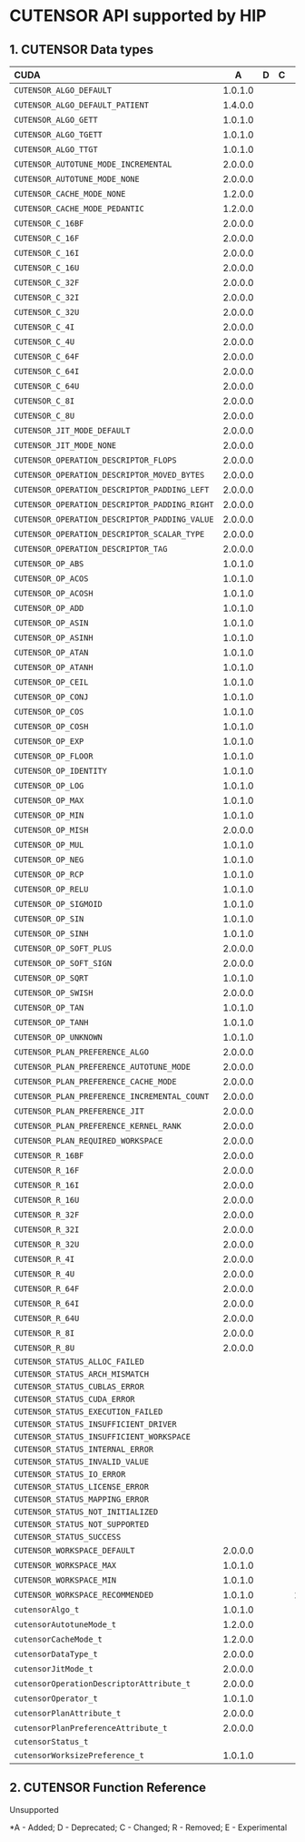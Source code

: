 # CUTENSOR API supported by HIP

## **1. CUTENSOR Data types**

|**CUDA**|**A**|**D**|**C**|**R**|**HIP**|**A**|**D**|**C**|**R**|**E**|
|:--|:-:|:-:|:-:|:-:|:--|:-:|:-:|:-:|:-:|:-:|
|`CUTENSOR_ALGO_DEFAULT`|1.0.1.0| | | |`HIPTENSOR_ALGO_DEFAULT`|5.7.0| | | | |
|`CUTENSOR_ALGO_DEFAULT_PATIENT`|1.4.0.0| | | |`HIPTENSOR_ALGO_DEFAULT_PATIENT`|5.7.0| | | | |
|`CUTENSOR_ALGO_GETT`|1.0.1.0| | | | | | | | | |
|`CUTENSOR_ALGO_TGETT`|1.0.1.0| | | | | | | | | |
|`CUTENSOR_ALGO_TTGT`|1.0.1.0| | | | | | | | | |
|`CUTENSOR_AUTOTUNE_MODE_INCREMENTAL`|2.0.0.0| | | | | | | | | |
|`CUTENSOR_AUTOTUNE_MODE_NONE`|2.0.0.0| | | | | | | | | |
|`CUTENSOR_CACHE_MODE_NONE`|1.2.0.0| | | | | | | | | |
|`CUTENSOR_CACHE_MODE_PEDANTIC`|1.2.0.0| | | | | | | | | |
|`CUTENSOR_C_16BF`|2.0.0.0| | | | | | | | | |
|`CUTENSOR_C_16F`|2.0.0.0| | | | | | | | | |
|`CUTENSOR_C_16I`|2.0.0.0| | | | | | | | | |
|`CUTENSOR_C_16U`|2.0.0.0| | | | | | | | | |
|`CUTENSOR_C_32F`|2.0.0.0| | | |`HIPTENSOR_COMPUTE_C32F`|6.1.0| | | | |
|`CUTENSOR_C_32I`|2.0.0.0| | | | | | | | | |
|`CUTENSOR_C_32U`|2.0.0.0| | | | | | | | | |
|`CUTENSOR_C_4I`|2.0.0.0| | | | | | | | | |
|`CUTENSOR_C_4U`|2.0.0.0| | | | | | | | | |
|`CUTENSOR_C_64F`|2.0.0.0| | | |`HIPTENSOR_COMPUTE_C64F`|5.7.0| | | | |
|`CUTENSOR_C_64I`|2.0.0.0| | | | | | | | | |
|`CUTENSOR_C_64U`|2.0.0.0| | | | | | | | | |
|`CUTENSOR_C_8I`|2.0.0.0| | | | | | | | | |
|`CUTENSOR_C_8U`|2.0.0.0| | | | | | | | | |
|`CUTENSOR_JIT_MODE_DEFAULT`|2.0.0.0| | | | | | | | | |
|`CUTENSOR_JIT_MODE_NONE`|2.0.0.0| | | | | | | | | |
|`CUTENSOR_OPERATION_DESCRIPTOR_FLOPS`|2.0.0.0| | | | | | | | | |
|`CUTENSOR_OPERATION_DESCRIPTOR_MOVED_BYTES`|2.0.0.0| | | | | | | | | |
|`CUTENSOR_OPERATION_DESCRIPTOR_PADDING_LEFT`|2.0.0.0| | | | | | | | | |
|`CUTENSOR_OPERATION_DESCRIPTOR_PADDING_RIGHT`|2.0.0.0| | | | | | | | | |
|`CUTENSOR_OPERATION_DESCRIPTOR_PADDING_VALUE`|2.0.0.0| | | | | | | | | |
|`CUTENSOR_OPERATION_DESCRIPTOR_SCALAR_TYPE`|2.0.0.0| | | | | | | | | |
|`CUTENSOR_OPERATION_DESCRIPTOR_TAG`|2.0.0.0| | | | | | | | | |
|`CUTENSOR_OP_ABS`|1.0.1.0| | | | | | | | | |
|`CUTENSOR_OP_ACOS`|1.0.1.0| | | | | | | | | |
|`CUTENSOR_OP_ACOSH`|1.0.1.0| | | | | | | | | |
|`CUTENSOR_OP_ADD`|1.0.1.0| | | | | | | | | |
|`CUTENSOR_OP_ASIN`|1.0.1.0| | | | | | | | | |
|`CUTENSOR_OP_ASINH`|1.0.1.0| | | | | | | | | |
|`CUTENSOR_OP_ATAN`|1.0.1.0| | | | | | | | | |
|`CUTENSOR_OP_ATANH`|1.0.1.0| | | | | | | | | |
|`CUTENSOR_OP_CEIL`|1.0.1.0| | | | | | | | | |
|`CUTENSOR_OP_CONJ`|1.0.1.0| | | | | | | | | |
|`CUTENSOR_OP_COS`|1.0.1.0| | | | | | | | | |
|`CUTENSOR_OP_COSH`|1.0.1.0| | | | | | | | | |
|`CUTENSOR_OP_EXP`|1.0.1.0| | | | | | | | | |
|`CUTENSOR_OP_FLOOR`|1.0.1.0| | | | | | | | | |
|`CUTENSOR_OP_IDENTITY`|1.0.1.0| | | |`HIPTENSOR_OP_IDENTITY`|5.7.0| | | | |
|`CUTENSOR_OP_LOG`|1.0.1.0| | | | | | | | | |
|`CUTENSOR_OP_MAX`|1.0.1.0| | | | | | | | | |
|`CUTENSOR_OP_MIN`|1.0.1.0| | | | | | | | | |
|`CUTENSOR_OP_MISH`|2.0.0.0| | | | | | | | | |
|`CUTENSOR_OP_MUL`|1.0.1.0| | | | | | | | | |
|`CUTENSOR_OP_NEG`|1.0.1.0| | | | | | | | | |
|`CUTENSOR_OP_RCP`|1.0.1.0| | | | | | | | | |
|`CUTENSOR_OP_RELU`|1.0.1.0| | | | | | | | | |
|`CUTENSOR_OP_SIGMOID`|1.0.1.0| | | | | | | | | |
|`CUTENSOR_OP_SIN`|1.0.1.0| | | | | | | | | |
|`CUTENSOR_OP_SINH`|1.0.1.0| | | | | | | | | |
|`CUTENSOR_OP_SOFT_PLUS`|2.0.0.0| | | | | | | | | |
|`CUTENSOR_OP_SOFT_SIGN`|2.0.0.0| | | | | | | | | |
|`CUTENSOR_OP_SQRT`|1.0.1.0| | | |`HIPTENSOR_OP_SQRT`|6.2.0| | | | |
|`CUTENSOR_OP_SWISH`|2.0.0.0| | | | | | | | | |
|`CUTENSOR_OP_TAN`|1.0.1.0| | | | | | | | | |
|`CUTENSOR_OP_TANH`|1.0.1.0| | | | | | | | | |
|`CUTENSOR_OP_UNKNOWN`|1.0.1.0| | | |`HIPTENSOR_OP_UNKNOWN`|5.7.0| | | | |
|`CUTENSOR_PLAN_PREFERENCE_ALGO`|2.0.0.0| | | | | | | | | |
|`CUTENSOR_PLAN_PREFERENCE_AUTOTUNE_MODE`|2.0.0.0| | | | | | | | | |
|`CUTENSOR_PLAN_PREFERENCE_CACHE_MODE`|2.0.0.0| | | | | | | | | |
|`CUTENSOR_PLAN_PREFERENCE_INCREMENTAL_COUNT`|2.0.0.0| | | | | | | | | |
|`CUTENSOR_PLAN_PREFERENCE_JIT`|2.0.0.0| | | | | | | | | |
|`CUTENSOR_PLAN_PREFERENCE_KERNEL_RANK`|2.0.0.0| | | | | | | | | |
|`CUTENSOR_PLAN_REQUIRED_WORKSPACE`|2.0.0.0| | | | | | | | | |
|`CUTENSOR_R_16BF`|2.0.0.0| | | |`HIPTENSOR_COMPUTE_16BF`|5.7.0| | | | |
|`CUTENSOR_R_16F`|2.0.0.0| | | |`HIPTENSOR_COMPUTE_16F`|5.7.0| | | | |
|`CUTENSOR_R_16I`|2.0.0.0| | | | | | | | | |
|`CUTENSOR_R_16U`|2.0.0.0| | | | | | | | | |
|`CUTENSOR_R_32F`|2.0.0.0| | | |`HIPTENSOR_COMPUTE_32F`|5.7.0| | | | |
|`CUTENSOR_R_32I`|2.0.0.0| | | |`HIPTENSOR_COMPUTE_32I`|5.7.0| | | | |
|`CUTENSOR_R_32U`|2.0.0.0| | | |`HIPTENSOR_COMPUTE_32U`|5.7.0| | | | |
|`CUTENSOR_R_4I`|2.0.0.0| | | | | | | | | |
|`CUTENSOR_R_4U`|2.0.0.0| | | | | | | | | |
|`CUTENSOR_R_64F`|2.0.0.0| | | |`HIPTENSOR_COMPUTE_64F`|5.7.0| | | | |
|`CUTENSOR_R_64I`|2.0.0.0| | | | | | | | | |
|`CUTENSOR_R_64U`|2.0.0.0| | | | | | | | | |
|`CUTENSOR_R_8I`|2.0.0.0| | | |`HIPTENSOR_COMPUTE_8I`|5.7.0| | | | |
|`CUTENSOR_R_8U`|2.0.0.0| | | |`HIPTENSOR_COMPUTE_8U`|5.7.0| | | | |
|`CUTENSOR_STATUS_ALLOC_FAILED`| | | | |`HIPTENSOR_STATUS_ALLOC_FAILED`| | | | | |
|`CUTENSOR_STATUS_ARCH_MISMATCH`| | | | |`HIPTENSOR_STATUS_ARCH_MISMATCH`| | | | | |
|`CUTENSOR_STATUS_CUBLAS_ERROR`| | | | | | | | | | |
|`CUTENSOR_STATUS_CUDA_ERROR`| | | | | | | | | | |
|`CUTENSOR_STATUS_EXECUTION_FAILED`| | | | |`HIPTENSOR_STATUS_EXECUTION_FAILED`| | | | | |
|`CUTENSOR_STATUS_INSUFFICIENT_DRIVER`| | | | |`HIPTENSOR_STATUS_INSUFFICIENT_DRIVER`| | | | | |
|`CUTENSOR_STATUS_INSUFFICIENT_WORKSPACE`| | | | |`HIPTENSOR_STATUS_INSUFFICIENT_WORKSPACE`| | | | | |
|`CUTENSOR_STATUS_INTERNAL_ERROR`| | | | |`HIPTENSOR_STATUS_INTERNAL_ERROR`| | | | | |
|`CUTENSOR_STATUS_INVALID_VALUE`| | | | |`HIPTENSOR_STATUS_INVALID_VALUE`| | | | | |
|`CUTENSOR_STATUS_IO_ERROR`| | | | |`HIPTENSOR_STATUS_IO_ERROR`| | | | | |
|`CUTENSOR_STATUS_LICENSE_ERROR`| | | | | | | | | | |
|`CUTENSOR_STATUS_MAPPING_ERROR`| | | | | | | | | | |
|`CUTENSOR_STATUS_NOT_INITIALIZED`| | | | |`HIPTENSOR_STATUS_NOT_INITIALIZED`| | | | | |
|`CUTENSOR_STATUS_NOT_SUPPORTED`| | | | |`HIPTENSOR_STATUS_NOT_SUPPORTED`| | | | | |
|`CUTENSOR_STATUS_SUCCESS`| | | | |`HIPTENSOR_STATUS_SUCCESS`| | | | | |
|`CUTENSOR_WORKSPACE_DEFAULT`|2.0.0.0| | | | | | | | | |
|`CUTENSOR_WORKSPACE_MAX`|1.0.1.0| | | |`HIPTENSOR_WORKSPACE_MAX`|5.7.0| | | | |
|`CUTENSOR_WORKSPACE_MIN`|1.0.1.0| | | |`HIPTENSOR_WORKSPACE_MIN`|5.7.0| | | | |
|`CUTENSOR_WORKSPACE_RECOMMENDED`|1.0.1.0| | |2.0.0.0|`HIPTENSOR_WORKSPACE_RECOMMENDED`|5.7.0| | | | |
|`cutensorAlgo_t`|1.0.1.0| | | |`hiptensorAlgo_t`|5.7.0| | | | |
|`cutensorAutotuneMode_t`|1.2.0.0| | | | | | | | | |
|`cutensorCacheMode_t`|1.2.0.0| | | | | | | | | |
|`cutensorDataType_t`|2.0.0.0| | | |`hiptensorComputeType_t`|5.7.0| | | | |
|`cutensorJitMode_t`|2.0.0.0| | | | | | | | | |
|`cutensorOperationDescriptorAttribute_t`|2.0.0.0| | | | | | | | | |
|`cutensorOperator_t`|1.0.1.0| | | |`hiptensorOperator_t`|5.7.0| | | | |
|`cutensorPlanAttribute_t`|2.0.0.0| | | | | | | | | |
|`cutensorPlanPreferenceAttribute_t`|2.0.0.0| | | | | | | | | |
|`cutensorStatus_t`| | | | |`hiptensorStatus_t`| | | | | |
|`cutensorWorksizePreference_t`|1.0.1.0| | | |`hiptensorWorksizePreference_t`|5.7.0| | | | |

## **2. CUTENSOR Function Reference**

Unsupported


\*A - Added; D - Deprecated; C - Changed; R - Removed; E - Experimental